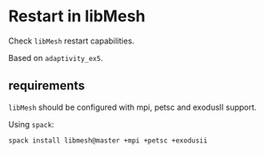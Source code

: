 # Restart in libMesh

Check `libMesh` restart capabilities.

Based on `adaptivity_ex5`.

## requirements

`libMesh` should be configured with mpi, petsc and exodusII support.

Using `spack`:

```
spack install libmesh@master +mpi +petsc +exodusii
```

